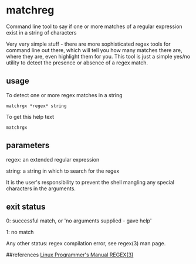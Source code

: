 # matchreg

Command line tool to say if one or more matches of a regular expression exist in a string of characters

Very very simple stuff - there are more sophisticated regex tools for command line out there, which will tell you how many matches there are, where they are, even highlight them for you. This tool is just a simple yes/no utility to detect the presence or absence of a regex match.

## usage
To detect one or more regex matches in a string

	matchrgx *regex* string

To get this help text

	matchrgx

## parameters
regex:	an extended regular expression

string:	a string in which to search for the regex

It is the user's responsibility to prevent the shell mangling any special characters in the arguments.

## exit status
0:	successful match, or 'no arguments supplied - gave help'

1:	no match

Any other status: regex compilation error, see regex(3) man page.

##references
[Linux Programmer's Manual REGEX(3)](https://man7.org/linux/man-pages/man3/regex.3.html)
